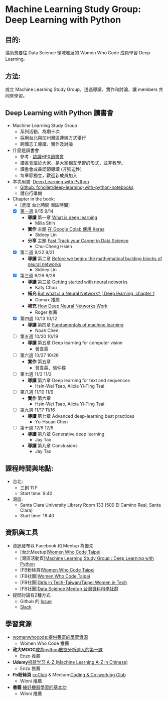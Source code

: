 # Machine Learning Study Group: Deep Learning with Python

## 目的:
協助想要往 Data Science 領域發展的 Women Who Code 成員學習 Deep Learning。

## 方法:
成立 Machine Learning Study Group。透過導讀、實作和討論，讓 members 共同來學習。

## Deep Learning with Python 讀書會
+ Machine Learning Study Group
    + 系列活動，為期十次
    + 採用台北與加州灣區連線方式舉行
    + 跨國志工導讀、實作及討論
+ 什麼是讀書會
    + 參考 : [認識HPX讀書會][1]
    + 讀書會屬於大家，是大家相互學習的形式，並非教學。
    + 讀書會成員認領導讀 (非強迫性)
    + 每章節獨立，歡迎新成員加入
+ 本次用書: [Deep Learning with Python][2]
    + [Github: fchollet/deep-learning-with-python-notebooks][13]
    + 請自行準備
+ Chapter in the book:
    + [進度 台北時間 灣區時間]
    - [x] [第一週][9] 9/15 9/14
        + **導讀** 第一章 [What is deep learning][10]
            - Milla Shih
        + **實作** 主題 [在 Google Colab 使用 Keras][11]
            + Sidney Lin
        + **分享** 主題 [Fast Track your Career in Data Science][12]
            + Chu-Cheng Hsieh
    - [x] 第二週 9/22 9/21
        + **導讀** 第二章 [Before we begin: the mathematical building blocks of neural networks][14]
            + Sidney Lin
    - [x] 第三週 9/29 9/28
        + **導讀** 第三章 [Getting started with neural networks][17]
            + Katy Chou
        + **補充** [But what *is* a Neural Network? | Deep learning, chapter 1][18]
            + Gomax 推薦
        + **補充** [How Deep Neural Networks Work][19]
            + Roger 推薦
    - [x] 第四週 10/13 10/12
        + **導讀** 第四章 [Fundamentals of machine learning][20]
            + Noah Chen
    - [ ] 第五週 10/20 10/19
        + **導讀** 第五章 Deep learning for computer vision
            + 曾韋霖
    - [ ] 第六週 10/27 10/26
        + **實作** 第五章
            + 曾韋霖、張仲樸
    - [ ] 第七週 11/3 11/2
        + **導讀** 第六章 Deep learning for text and sequences
            + Hsin-Wei Tsao, Alicia Yi-Ting Tsai
    - [ ] 第八週 11/10 11/9
        + **實作** 第六章
            + Hsin-Wei Tsao, Alicia Yi-Ting Tsai
    - [ ] 第九週 11/17 11/16
        + **導讀** 第七章 Advanced deep-learning best practices
            + Yu-Hsuan Chen
    - [ ] 第十週 12/9 12/8
        + **導讀** 第八章 Generative deep learning
            + Jay Tao
        + **導讀** 第九章 Conclusions
            + Jay Tao

## 課程時間與地點:
+ 台北:
    + 三創 11 F
    + Start time: 9:40
+ 灣區:
    + Santa Clara University Library Room 133 (500 El Camino Real, Santa Clara)
    + Start time: 18:40

## 資訊與工具
+ 資訊發布以 Facebook 和 Meetup 為優先
    + [台北Meetup][Women Who Code Taipei][3]
    + [灣區活動頁][Machine Learning Study Group : Deep Learning with Python][8]
    + [FB粉絲頁][Women Who Code Taipei][4]
    + [FB社團][Women Who Code Taipei][5]
    + [FB社團][Girls in Tech-Taiwan/Taipei Women in Tech][6]
    + [FB社團][Data Science Meetup 台灣資料科學社群][7]
+ 提問討論有2種方式
    + Github 的 [Issue][15]
    + [Slack][16]

## 學習資源
+ [womenwhocode:提供豐富的學習資源][49]
    + Women Who Code 推薦
+ **政大MOOC**[成為python數據分析達人的第一課][50]
    + Enzo 推薦
+ **Udemy**[机器学习 A-Z (Machine Learning A-Z in Chinese)][51]
    + Enzo 推薦
+ **Fb粉絲頁** [ccClub][54] & Medium:[Coding & Co-working Club][53]
    + Winni 推薦
+ **書籍** [練好機器學習的基本功][55]
    + Winni 推薦










[1]:https://hpx.tw/archives/18982
[2]:https://www.manning.com/books/deep-learning-with-python
[3]:https://www.meetup.com/Women-Who-Code-Taipei/
[4]:https://www.facebook.com/wwcodetaipei/
[5]:https://www.facebook.com/groups/wwcodetaipei/?ref=group_header
[6]:https://www.facebook.com/groups/420817431404071/?ref=group_header
[7]:https://www.facebook.com/groups/datasciencemeetup/?ref=group_header
[8]:https://www.facebook.com/events/1901939603261051/
[9]:https://github.com/WomenWhoCodeTaipei/DeepLearningwithPython/tree/master/Session%231
[10]:https://ppt.cc/fflBlx
[11]:https://lihi.cc/iaAoO
[12]:https://github.com/WomenWhoCodeTaipei/DeepLearningwithPython/blob/master/Session%231/Data-sciencist-at-SF-Bay-area.pdf
[13]:https://github.com/fchollet/deep-learning-with-python-notebooks
[14]:https://lihi.cc/UUnLP
[15]:https://github.com/WomenWhoCodeTaipei/DeepLearningwithPython/issues/1
[16]:https://goo.gl/forms/7hFI7tEf6Z4exCT82
[17]:https://lihi.cc/eaHoT
[18]:https://youtu.be/aircAruvnKk
[19]:https://www.youtube.com/watch?v=ILsA4nyG7I0&feature=youtu.be&t=852
[20]:http://bit.ly/deep_learning_with_python_ch4

[49]:https://www.womenwhocode.com/resources
[50]:http://moocs.nccu.edu.tw/course/123/section/lecture
[51]:https://www.udemy.com/machinelearningchinese/
[52]:http://moocs.nccu.edu.tw/course/132/section/lecture
[53]:https://medium.com/ccclub
[54]:https://www.facebook.com/ccclub.io/?__xts__%5B0%5D=68.ARCnhjk8stSyaFt_vriAHC14KT_e9rrZyhmEmIeymdpbi1DLM-wgJVITp3zXb9dRjT6aK95i-mgLRi8bG-ezFy7hunCpy-ZGYC0GkJEPvTmfjm5yOXlYXO7_0tUsMCv-h3SUlOdVvc63dyU8T7HpL2tktySLN0dLGl1AjfR0o4ZRyvplknijGkEYuWVqyacA4FkOfpqO2jBUxnC4psEQp4Vp1lI-F621xi71ssw
[55]:https://www.books.com.tw/products/0010797283

